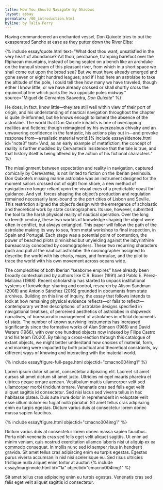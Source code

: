 ```yaml
---
title: How You Should Navigate By Shadows
layout: essay
permalink: /00_introduction.html
byline: by Talia Perry
---
```


Having commandeered an enchanted vessel, Don Quixote tries to put the exasperated Sancho at ease as they putter down the River Elba:

{% include essay/quote.html text="What dost thou want, unsatisfied in the very heart of abundance? Art thou, perchance, tramping barefoot over the Riphaean mountains, instead of being seated on a bench like an archduke on the tranquil stream of this pleasant river, from which in a short space we shall come out upon the broad sea? But we must have already emerged and gone seven or eight hundred leagues; and if I had here an astrolabe to take the altitude of the pole, I could tell thee how many we have traveled, though either I know little, or we have already crossed or shall shortly cross the equinoctial line which parts the two opposite poles midway." source="Miguel de Cervantes Saavedra, <i>Don Quixote</i>" %}

He does, in fact, know little—they are still well within view of their port of origin, and his understanding of nautical navigation throughout the chapter is quite ill-informed, but he knows enough to lament the absence of the astrolabe. The world that Don Quixote inhabits is one of overlapping realities and fictions; though reimagined by his overzealous chivalry and an unwavering confidence in the fantastic, his actions play out in—and provoke response from—a realistic material world.{% include essay/sidenote.html id="note3" text="And, as an early example of metafiction, the concept of reality is further muddled by Cervantes’s insistence that the tale is true, and that history itself is being altered by the action of his fictional characters." %} 

The misalignment between expectation and reality in navigation, captured comically by Cerevantes, is not limited to fiction on the Iberian peninsula. Don Quixote’s missing marine astrolabe was an instrument designed for the moment sailors crossed out of sight from shore, a new method of navigation no longer reliant upon the visual cues of a predictable coast for guidance. And yet, forces shaping the object’s production and regulation remained necessarily land-bound to the port cities of Lisbon and Seville. This restriction aligned the object’s design with the emergence of scholastic and theoretical work by state cosmographers. Its use, however, submitted the tool to the harsh physical reality of nautical operation. Over the long sixteenth century, these two worlds of knowledge shaping the object were often in conflict, but always entangled. This paper will follow the path of the astrolabe making its way to sea, from metal workshop to final inspection, in Spain and Portugal. Each stage was a potential point of contention, the power of beached pilots diminished but unyielding against the labyrinthine bureaucracy concocted by cosmographers. These two recurring characters push and pull at the nautical astrolabe: the cosmographer assigned to describe the world with his charts, maps, and formulae, and the pilot to trace the world with his own movement across oceans wide.

The complexities of both Iberian “seaborne empires” have already been broadly contextualized by authors like C.R. Boxer (1991) and Pablo E. Pérez-Mallaína (1998). Recent scholarship has started to unpack institutional systems of knowledge-sharing and control, research by Alison Sandman (2008) and Antonio Sánchez (2016) grounded in documents from state archives. Building on this line of inquiry, the essay that follows intends to look at how remaining physical evidence reflects—or fails to reflect—contemporary written descriptions: of astrolabe designs specified in navigational treatises, of perceived aesthetics of astrolabes in shipwreck narratives, of bureaucratic management of astrolabes in official documents of state. The number of known surviving instruments has increased significantly since the formative works of Alan Stimson (1985) and David Waters (1966), with over one hundred objects now indexed by Filipe Castro and his team (2020). By taking a cross-section through this catalogue of extant objects, we might better understand how choices of material, form, and marking were impacted by both practical and theoretical constraints, by different ways of knowing and interacting with the material world.

{% include essay/figure-full-page.html objectid="cmacno004img1" %}

Lorem ipsum dolor sit amet, consectetur adipiscing elit. Laoreet sit amet cursus sit amet dictum sit amet justo. Ultricies mi eget mauris pharetra et ultrices neque ornare aenean. Vestibulum mattis ullamcorper velit sed ullamcorper morbi tincidunt ornare. Venenatis cras sed felis eget velit aliquet sagittis id consectetur. Sed nisi lacus sed viverra tellus in hac habitasse platea. Duis aute irure dolor in reprehenderit in voluptate velit esse cillum dolore eu fugiat nulla pariatur. Sit amet tellus cras adipiscing enim eu turpis egestas. Dictum varius duis at consectetur lorem donec massa sapien faucibus.

{% include essay/figure.html objectid="cmacno004img1" %}

Dictum varius duis at consectetur lorem donec massa sapien faucibus. Porta nibh venenatis cras sed felis eget velit aliquet sagittis. Ut enim ad minim veniam, quis nostrud exercitation ullamco laboris nisi ut aliquip ex ea commodo consequat. In mollis nunc sed id semper risus in hendrerit gravida. Sit amet tellus cras adipiscing enim eu turpis egestas. Egestas purus viverra accumsan in nisl nisi scelerisque eu. Sed risus ultricies tristique nulla aliquet enim tortor at auctor. {% include essay/marginnote.html id="1a" objectid="cmacno004img1" %}

Sit amet tellus cras adipiscing enim eu turpis egestas. Venenatis cras sed felis eget velit aliquet sagittis id consectetur.
